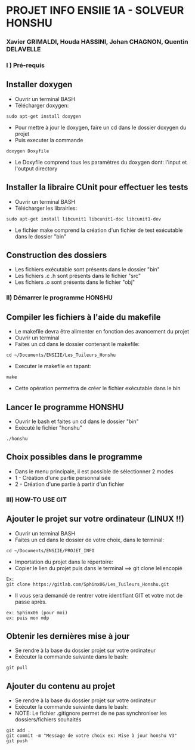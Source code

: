 # PROJET INFO ENSIIE 1A - SOLVEUR HONSHU
### Xavier GRIMALDI, Houda HASSINI, Johan CHAGNON, Quentin DELAVELLE

### I ) Pré-requis
## Installer doxygen

* Ouvrir un terminal BASH
* Télécharger doxygen:

```
sudo apt-get install doxygen
```

* Pour mettre à jour le doxygen, faire un cd dans le dossier doxygen du projet
* Puis executer la commande

```
doxygen Doxyfile
```

* Le Doxyfile comprend tous les paramètres du doxygen dont: l'input et l'output directory


## Installer la libraire CUnit pour effectuer les tests

* Ouvrir un terminal BASH
* Télécharger les librairies:

```
sudo apt-get install libcunit1 libcunit1-doc libcunit1-dev
```
* Le fichier make comprend la création d'un fichier de test exécutable dans le dossier "bin"

## Construction des dossiers

* Les fichiers exécutable sont présents dans le dossier "bin"
* Les fichiers .c .h sont présents dans le fichier "src"
* Les fichiers .o sont présents dans le fichier "obj"

### II) Démarrer le programme HONSHU
## Compiler les fichiers à l'aide du makefile

* Le makefile devra être alimenter en fonction des avancement du projet
* Ouvrir un terminal
* Faites un cd dans le dossier contenant le makefile:

```
cd ~/Documents/ENSIIE/Les_Tuileurs_Honshu
```

* Executer le makefile en tapant:

```
make
```

* Cette opération permettra de créer le fichier exécutable dans le bin

## Lancer le programme HONSHU

* Ouvrir le bash et faites un cd dans le dossier "bin"
* Exécuté le fichier "honshu"

```
./honshu
```

## Choix possibles dans le programme
* Dans le menu principale, il est possible de sélectionner 2 modes
* 1 - Création d'une partie personnalisée
* 2 - Création d'une partie à partir d'un fichier


### III) HOW-TO USE GIT
## Ajouter le projet sur votre ordinateur (LINUX !!)

* Ouvrir un terminal BASH
* Faites un cd dans le dossier de votre choix, dans le terminal:

```
cd ~/Documents/ENSIIE/PROJET_INFO
```
        
* Importation du projet dans le répertoire:
* Copier le lien du projet puis dans le terminal ==> git clone leliencopié

```
Ex: 
git clone https://gitlab.com/Sphinx06/Les_Tuileurs_Honshu.git
```

* Il vous sera demandé de rentrer votre identifiant GIT et votre mot de passe après.
```
ex: Sphinx06 (pour moi)
ex: puis mon mdp
```

## Obtenir les dernières mise à jour

* Se rendre à la base du dossier projet sur votre ordinateur
* Exécuter la commande suivante dans le bash:

```
git pull
```

## Ajouter du contenu au projet
* Se rendre à la base du dossier projet sur votre ordinateur
* Exécuter la commande suivante dans le bash:
* NOTE: Le fichier .gitignore permet de ne pas synchroniser les dossiers/fichiers souhaités

```
git add .
git commit -m "Message de votre choix ex: Mise à jour honshu V3"
git push
```

